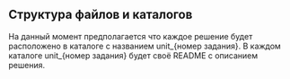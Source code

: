 ﻿## Структура файлов и каталогов

На данный момент предполагается что каждое решение будет расположено в каталоге с названием unit_{номер задания}. В каждом каталоге unit_{номер задания} будет своё README с описанием решения. 
